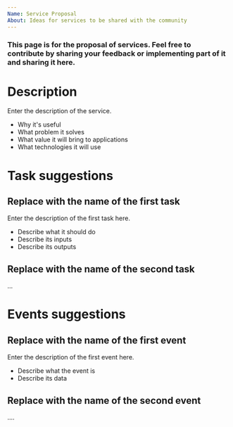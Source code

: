 ```yaml
---
Name: Service Proposal
About: Ideas for services to be shared with the community
---
```


### This page is for the proposal of services. Feel free to contribute by sharing your feedback or implementing part of it and sharing it here.

# Description

Enter the description of the service.
- Why it's useful
- What problem it solves
- What value it will bring to applications
- What technologies it will use

# Task suggestions

## Replace with the name of the first task

Enter the description of the first task here.
- Describe what it should do
- Describe its inputs
- Describe its outputs

## Replace with the name of the second task

...

# Events suggestions

## Replace with the name of the first event

Enter the description of the first event here.
- Describe what the event is 
- Describe its data

## Replace with the name of the second event

....
